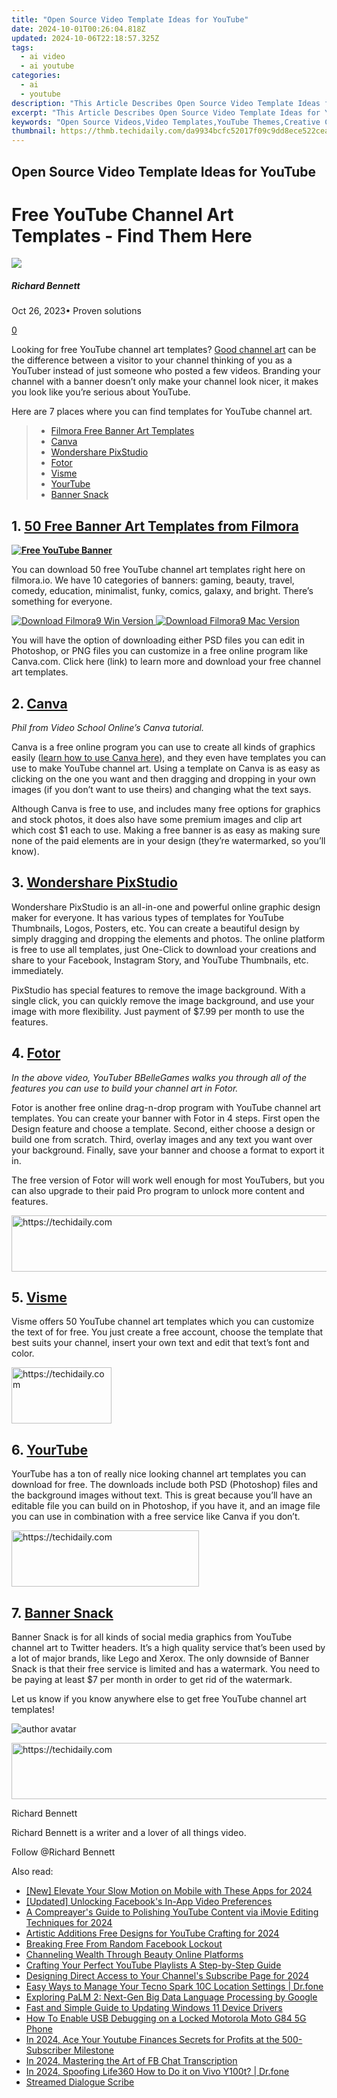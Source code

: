 ```yaml
---
title: "Open Source Video Template Ideas for YouTube"
date: 2024-10-01T00:26:04.818Z
updated: 2024-10-06T22:18:57.325Z
tags:
  - ai video
  - ai youtube
categories:
  - ai
  - youtube
description: "This Article Describes Open Source Video Template Ideas for YouTube"
excerpt: "This Article Describes Open Source Video Template Ideas for YouTube"
keywords: "Open Source Videos,Video Templates,YouTube Themes,Creative Content,Free Video Designs,DIY Video Crafting,Online Video Tools"
thumbnail: https://thmb.techidaily.com/da9934bcfc52017f09c9dd8ece522ceaa1a0b25522700613f88aea37d088bc1d.jpg
---
```


## Open Source Video Template Ideas for YouTube

# Free YouTube Channel Art Templates - Find Them Here

![](https://images.wondershare.com/filmora/article-images/richard-bennett.jpg)

##### Richard Bennett

 Oct 26, 2023• Proven solutions

[0](#commentsBoxSeoTemplate)

Looking for free YouTube channel art templates? [Good channel art](https://tools.techidaily.com/wondershare/filmora/download/) can be the difference between a visitor to your channel thinking of you as a YouTuber instead of just someone who posted a few videos. Branding your channel with a banner doesn’t only make your channel look nicer, it makes you look like you’re serious about YouTube.

Here are 7 places where you can find templates for YouTube channel art.

> * [Filmora Free Banner Art Templates](#filmora)
> * [Canva](#canva)
> * [Wondershare PixStudio](#PixStudio)
> * [Fotor](#fotor)
> * [Visme](#visme)
> * [YourTube](#yourtube)
> * [Banner Snack](#bannersnack)

## 1\. [50 Free Banner Art Templates from Filmora](https://tools.techidaily.com/wondershare/filmora/download/)

[**![Free YouTube Banner](https://images.wondershare.com/filmora/article-images/50-free-youtube-banners-banner.jpg)**](https://www.filmora.io/youtube-channel-art?utm%5Fsource=filmora.io%5Fblog%5F50Free%5Fbanners&utm%5Fmedium=blog%5Fbanners&utm%5Fcampaign=50%5Ffree%5Fbanners)

You can download 50 free YouTube channel art templates right here on filmora.io. We have 10 categories of banners: gaming, beauty, travel, comedy, education, minimalist, funky, comics, galaxy, and bright. There’s something for everyone.

[![Download Filmora9 Win Version](https://images.wondershare.com/filmora/guide/download-btn-win.jpg) ](https://tools.techidaily.com/wondershare/filmora/download/) [![Download Filmora9 Mac Version](https://images.wondershare.com/filmora/guide/download-btn-mac.jpg) ](https://tools.techidaily.com/wondershare/filmora/download/)

You will have the option of downloading either PSD files you can edit in Photoshop, or PNG files you can customize in a free online program like Canva.com. Click here (link) to learn more and download your free channel art templates.

## 2\. [Canva](https://www.canva.com)

_Phil from Video School Online’s Canva tutorial._

Canva is a free online program you can use to create all kinds of graphics easily ([learn how to use Canva here](https://www.filmora.io/community-blog/how-to-make-a-youtube-banner-for-free-using-canva-116.html)), and they even have templates you can use to make YouTube channel art. Using a template on Canva is as easy as clicking on the one you want and then dragging and dropping in your own images (if you don’t want to use theirs) and changing what the text says.

Although Canva is free to use, and includes many free options for graphics and stock photos, it does also have some premium images and clip art which cost $1 each to use. Making a free banner is as easy as making sure none of the paid elements are in your design (they’re watermarked, so you’ll know).

## 3\. [Wondershare PixStudio](https://tools.techidaily.com/wondershare/fotophire/download/)

Wondershare PixStudio is an all-in-one and powerful online graphic design maker for everyone. It has various types of templates for YouTube Thumbnails, Logos, Posters, etc. You can create a beautiful design by simply dragging and dropping the elements and photos. The online platform is free to use all templates, just One-Click to download your creations and share to your Facebook, Instagram Story, and YouTube Thumbnails, etc. immediately.

PixStudio has special features to remove the image background. With a single click, you can quickly remove the image background, and use your image with more flexibility. Just payment of $7.99 per month to use the features.

## 4\. [Fotor](https://www.fotor.com/features/youtube.html)

_In the above video, YouTuber BBelleGames walks you through all of the features you can use to build your channel art in Fotor._

Fotor is another free online drag-n-drop program with YouTube channel art templates. You can create your banner with Fotor in 4 steps. First open the Design feature and choose a template. Second, either choose a design or build one from scratch. Third, overlay images and any text you want over your background. Finally, save your banner and choose a format to export it in.

The free version of Fotor will work well enough for most YouTubers, but you can also upgrade to their paid Pro program to unlock more content and features.

<!-- affiliate ads begin -->
<a href="https://appsumo.8odi.net/c/5597632/2118315/7443" target="_top" id="2118315">
  <img src="//a.impactradius-go.com/display-ad/7443-2118315" border="0" alt="https://techidaily.com" width="728" height="90"/>
</a>
<img height="0" width="0" src="https://appsumo.8odi.net/i/5597632/2118315/7443" style="position:absolute;visibility:hidden;" border="0" />
<!-- affiliate ads end -->

## 5\. [Visme](http://blog.visme.co/youtube-banner-template/)

Visme offers 50 YouTube channel art templates which you can customize the text of for free. You just create a free account, choose the template that best suits your channel, insert your own text and edit that text’s font and color.

<!-- affiliate ads begin -->
<a href="https://aligracehair.sjv.io/c/5597632/2135396/19272" target="_top" id="2135396">
  <img src="//a.impactradius-go.com/display-ad/19272-2135396" border="0" alt="https://techidaily.com" width="160" height="90"/>
</a>
<img height="0" width="0" src="https://aligracehair.sjv.io/i/5597632/2135396/19272" style="position:absolute;visibility:hidden;" border="0" />
<!-- affiliate ads end -->

## 6\. [YourTube](http://yourtubetheme.com/youtube-channel-art-templates/)

YourTube has a ton of really nice looking channel art templates you can download for free. The downloads include both PSD (Photoshop) files and the background images without text. This is great because you’ll have an editable file you can build on in Photoshop, if you have it, and an image file you can use in combination with a free service like Canva if you don’t.

<!-- affiliate ads begin -->
<a href="https://aligracehair.sjv.io/c/5597632/1997630/19272" target="_top" id="1997630">
  <img src="//a.impactradius-go.com/display-ad/19272-1997630" border="0" alt="https://techidaily.com" width="300" height="90"/>
</a>
<img height="0" width="0" src="https://aligracehair.sjv.io/i/5597632/1997630/19272" style="position:absolute;visibility:hidden;" border="0" />
<!-- affiliate ads end -->

## 7\. [Banner Snack](https://www.bannersnack.com/youtube.html)

Banner Snack is for all kinds of social media graphics from YouTube channel art to Twitter headers. It’s a high quality service that’s been used by a lot of major brands, like Lego and Xerox. The only downside of Banner Snack is that their free service is limited and has a watermark. You need to be paying at least $7 per month in order to get rid of the watermark.

Let us know if you know anywhere else to get free YouTube channel art templates!

![author avatar](https://images.wondershare.com/filmora/article-images/richard-bennett.jpg)

<!-- affiliate ads begin -->
<a href="https://appsumo.8odi.net/c/5597632/2094479/7443" target="_top" id="2094479">
  <img src="//a.impactradius-go.com/display-ad/7443-2094479" border="0" alt="https://techidaily.com" width="728" height="90"/>
</a>
<img height="0" width="0" src="https://appsumo.8odi.net/i/5597632/2094479/7443" style="position:absolute;visibility:hidden;" border="0" />
<!-- affiliate ads end -->

Richard Bennett

Richard Bennett is a writer and a lover of all things video.

Follow @Richard Bennett

<ins class="adsbygoogle"
      style="display:block"
      data-ad-client="ca-pub-7571918770474297"
      data-ad-slot="8358498916"
      data-ad-format="auto"
      data-full-width-responsive="true"></ins>

<span class="atpl-alsoreadstyle">Also read:</span>
<div><ul>
<li><a href="https://article-posts.techidaily.com/new-elevate-your-slow-motion-on-mobile-with-these-apps-for-2024/"><u>[New] Elevate Your Slow Motion on Mobile with These Apps for 2024</u></a></li>
<li><a href="https://facebook-clips.techidaily.com/updated-unlocking-facebooks-in-app-video-preferences/"><u>[Updated] Unlocking Facebook's In-App Video Preferences</u></a></li>
<li><a href="https://youtube-videos.techidaily.com/a-compreayers-guide-to-polishing-youtube-content-via-imovie-editing-techniques-for-2024/"><u>A Compreayer's Guide to Polishing YouTube Content via iMovie Editing Techniques for 2024</u></a></li>
<li><a href="https://youtube-videos.techidaily.com/artistic-additions-free-designs-for-youtube-crafting-for-2024/"><u>Artistic Additions Free Designs for YouTube Crafting for 2024</u></a></li>
<li><a href="https://facebook.techidaily.com/breaking-free-from-random-facebook-lockout/"><u>Breaking Free From Random Facebook Lockout</u></a></li>
<li><a href="https://youtube-videos.techidaily.com/channeling-wealth-through-beauty-online-platforms/"><u>Channeling Wealth Through Beauty Online Platforms</u></a></li>
<li><a href="https://youtube-videos.techidaily.com/crafting-your-perfect-youtube-playlists-a-step-by-step-guide/"><u>Crafting Your Perfect YouTube Playlists A Step-by-Step Guide</u></a></li>
<li><a href="https://youtube-videos.techidaily.com/designing-direct-access-to-your-channels-subscribe-page-for-2024/"><u>Designing Direct Access to Your Channel's Subscribe Page for 2024</u></a></li>
<li><a href="https://android-location.techidaily.com/easy-ways-to-manage-your-tecno-spark-10c-location-settings-drfone-by-drfone-virtual/"><u>Easy Ways to Manage Your Tecno Spark 10C Location Settings | Dr.fone</u></a></li>
<li><a href="https://tech-savvy.techidaily.com/exploring-palm-2-next-gen-big-data-language-processing-by-google/"><u>Exploring PaLM 2: Next-Gen Big Data Language Processing by Google</u></a></li>
<li><a href="https://tech-recovery.techidaily.com/fast-and-simple-guide-to-updating-windows-11-device-drivers/"><u>Fast and Simple Guide to Updating Windows 11 Device Drivers</u></a></li>
<li><a href="https://android-unlock.techidaily.com/how-to-enable-usb-debugging-on-a-locked-motorola-moto-g84-5g-phone-by-drfone-android/"><u>How To Enable USB Debugging on a Locked Motorola Moto G84 5G Phone</u></a></li>
<li><a href="https://youtube-videos.techidaily.com/in-2024-ace-your-youtube-finances-secrets-for-profits-at-the-500-subscriber-milestone/"><u>In 2024, Ace Your Youtube Finances Secrets for Profits at the 500-Subscriber Milestone</u></a></li>
<li><a href="https://screen-sharing-recording.techidaily.com/in-2024-mastering-the-art-of-fb-chat-transcription/"><u>In 2024, Mastering the Art of FB Chat Transcription</u></a></li>
<li><a href="https://phone-solutions.techidaily.com/in-2024-spoofing-life360-how-to-do-it-on-vivo-y100t-drfone-by-drfone-virtual-android/"><u>In 2024, Spoofing Life360 How to Do it on Vivo Y100t? | Dr.fone</u></a></li>
<li><a href="https://youtube-videos.techidaily.com/streamed-dialogue-scribe/"><u>Streamed Dialogue Scribe</u></a></li>
</ul></div>

